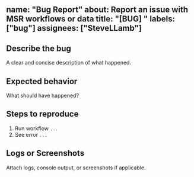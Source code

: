 name:  "Bug Report"
about: Report an issue with MSR workflows or data
title: "[BUG] "
labels: ["bug"]
assignees: ["SteveLLamb"]
---

## Describe the bug
A clear and concise description of what happened.

## Expected behavior
What should have happened?

## Steps to reproduce
1. Run workflow `...`
2. See error `...`

## Logs or Screenshots
Attach logs, console output, or screenshots if applicable.